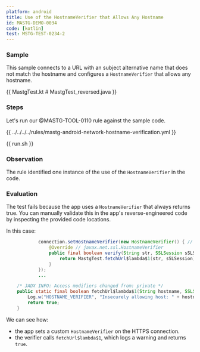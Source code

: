 ```yaml
---
platform: android
title: Use of the HostnameVerifier that Allows Any Hostname
id: MASTG-DEMO-0034
code: [kotlin]
test: MSTG-TEST-0234-2
---
```


### Sample

This sample connects to a URL with an subject alternative name that does not match the hostname and configures a `HostnameVerifier` that allows any hostname.

{{ MastgTest.kt # MastgTest_reversed.java }}

### Steps

Let's run our @MASTG-TOOL-0110 rule against the sample code.

{{ ../../../../rules/mastg-android-network-hostname-verification.yml }}

{{ run.sh }}

### Observation

The rule identified one instance of the use of the `HostnameVerifier` in the code.

### Evaluation

The test fails because the app uses a `HostnameVerifier` that always returns true. You can manually validate this in the app's reverse-engineered code by inspecting the provided code locations.

In this case:

```java
            connection.setHostnameVerifier(new HostnameVerifier() { // from class: org.owasp.mastestapp.MastgTest$$ExternalSyntheticLambda0
                @Override // javax.net.ssl.HostnameVerifier
                public final boolean verify(String str, SSLSession sSLSession) {
                    return MastgTest.fetchUrl$lambda$1(str, sSLSession);
                }
            });
            ...

    /* JADX INFO: Access modifiers changed from: private */
    public static final boolean fetchUrl$lambda$1(String hostname, SSLSession sSLSession) {
        Log.w("HOSTNAME_VERIFIER", "Insecurely allowing host: " + hostname);
        return true;
    }
```

We can see how:

- the app sets a custom `HostnameVerifier` on the HTTPS connection.
- the verifier calls `fetchUrl$lambda$1`, which logs a warning and returns `true`.
